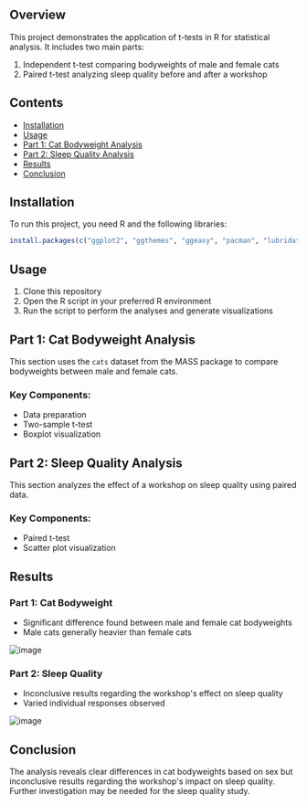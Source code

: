 ## Overview

This project demonstrates the application of t-tests in R for statistical analysis. It includes two main parts:

1. Independent t-test comparing bodyweights of male and female cats
2. Paired t-test analyzing sleep quality before and after a workshop

## Contents

- [Installation](#installation)
- [Usage](#usage)
- [Part 1: Cat Bodyweight Analysis](#part-1-cat-bodyweight-analysis)
- [Part 2: Sleep Quality Analysis](#part-2-sleep-quality-analysis)
- [Results](#results)
- [Conclusion](#conclusion)

## Installation

To run this project, you need R and the following libraries:

```R
install.packages(c("ggplot2", "ggthemes", "ggeasy", "pacman", "lubridate", "janitor", "tidyverse", "knitr", "gridExtra", "MASS"))
```

## Usage

1. Clone this repository
2. Open the R script in your preferred R environment
3. Run the script to perform the analyses and generate visualizations

## Part 1: Cat Bodyweight Analysis

This section uses the `cats` dataset from the MASS package to compare bodyweights between male and female cats.

### Key Components:
- Data preparation
- Two-sample t-test
- Boxplot visualization

## Part 2: Sleep Quality Analysis

This section analyzes the effect of a workshop on sleep quality using paired data.

### Key Components:
- Paired t-test
- Scatter plot visualization

## Results

### Part 1: Cat Bodyweight
- Significant difference found between male and female cat bodyweights
- Male cats generally heavier than female cats

![image](https://github.com/user-attachments/assets/094574ac-c232-4784-8d24-f22d651cddee)


### Part 2: Sleep Quality
- Inconclusive results regarding the workshop's effect on sleep quality
- Varied individual responses observed

![image](https://github.com/user-attachments/assets/5be5e307-4848-4382-a050-a87a331e9b6f)


## Conclusion

The analysis reveals clear differences in cat bodyweights based on sex but inconclusive results regarding the workshop's impact on sleep quality. Further investigation may be needed for the sleep quality study.
